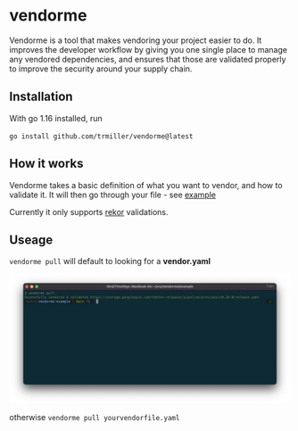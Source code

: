 # vendorme

Vendorme is a tool that makes vendoring your project easier to do.  It improves the developer workflow by giving you one single place to manage any vendored dependencies, and ensures that those are validated properly to improve the security around your supply chain.

## Installation

With go 1.16 installed, run

`go install github.com/trmiller/vendorme@latest`

## How it works

Vendorme takes a basic definition of what you want to vendor, and how to validate it.  It will then go through your file - see [example](example/vendor.yaml)

Currently it only supports [rekor](https://github.com/sigstore/rekor) validations.  

## Useage

`vendorme pull` will default to looking for a **vendor.yaml**

<p align="center">
  <img src="./img/screenshot.png" alt="Vendorme CLI">
</p>

otherwise `vendorme pull yourvendorfile.yaml`
